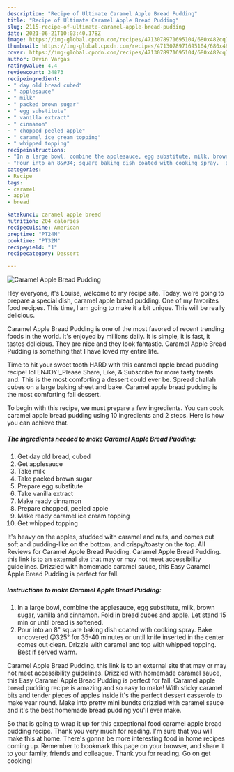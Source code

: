 ```yaml
---
description: "Recipe of Ultimate Caramel Apple Bread Pudding"
title: "Recipe of Ultimate Caramel Apple Bread Pudding"
slug: 2115-recipe-of-ultimate-caramel-apple-bread-pudding
date: 2021-06-21T10:03:40.178Z
image: https://img-global.cpcdn.com/recipes/4713078971695104/680x482cq70/caramel-apple-bread-pudding-recipe-main-photo.jpg
thumbnail: https://img-global.cpcdn.com/recipes/4713078971695104/680x482cq70/caramel-apple-bread-pudding-recipe-main-photo.jpg
cover: https://img-global.cpcdn.com/recipes/4713078971695104/680x482cq70/caramel-apple-bread-pudding-recipe-main-photo.jpg
author: Devin Vargas
ratingvalue: 4.4
reviewcount: 34873
recipeingredient:
- " day old bread cubed"
- " applesauce"
- " milk"
- " packed brown sugar"
- " egg substitute"
- " vanilla extract"
- " cinnamon"
- " chopped peeled apple"
- " caramel ice cream topping"
- " whipped topping"
recipeinstructions:
- "In a large bowl, combine the applesauce, egg substitute, milk, brown sugar, vanilla and cinnamon.  Fold in bread cubes and apple.  Let stand 15 min or until bread is softened."
- "Pour into an 8&#34; square baking dish coated with cooking spray.  Bake uncovered @325° for 35-40 minutes or until knife inserted in the center comes out clean.  Drizzle with caramel and top with whipped topping.  Best if served warm."
categories:
- Recipe
tags:
- caramel
- apple
- bread

katakunci: caramel apple bread 
nutrition: 204 calories
recipecuisine: American
preptime: "PT24M"
cooktime: "PT32M"
recipeyield: "1"
recipecategory: Dessert

---
```



![Caramel Apple Bread Pudding](https://img-global.cpcdn.com/recipes/4713078971695104/680x482cq70/caramel-apple-bread-pudding-recipe-main-photo.jpg)

Hey everyone, it's Louise, welcome to my recipe site. Today, we're going to prepare a special dish, caramel apple bread pudding. One of my favorites food recipes. This time, I am going to make it a bit unique. This will be really delicious.

Caramel Apple Bread Pudding is one of the most favored of recent trending foods in the world. It's enjoyed by millions daily. It is simple, it is fast, it tastes delicious. They are nice and they look fantastic. Caramel Apple Bread Pudding is something that I have loved my entire life.

Time to hit your sweet tooth HARD with this caramel apple bread pudding recipe! lol ENJOY!_Please Share, Like, &amp; Subscribe for more tasty treats and. This is the most comforting a dessert could ever be. Spread challah cubes on a large baking sheet and bake. Caramel apple bread pudding is the most comforting fall dessert.


To begin with this recipe, we must prepare a few ingredients. You can cook caramel apple bread pudding using 10 ingredients and 2 steps. Here is how you can achieve that.

<!--inarticleads1-->

##### The ingredients needed to make Caramel Apple Bread Pudding:

1. Get  day old bread, cubed
1. Get  applesauce
1. Take  milk
1. Take  packed brown sugar
1. Prepare  egg substitute
1. Take  vanilla extract
1. Make ready  cinnamon
1. Prepare  chopped, peeled apple
1. Make ready  caramel ice cream topping
1. Get  whipped topping


It&#39;s heavy on the apples, studded with caramel and nuts, and comes out soft and pudding-like on the bottom, and crispy/toasty on the top. All Reviews for Caramel Apple Bread Pudding. Caramel Apple Bread Pudding. this link is to an external site that may or may not meet accessibility guidelines. Drizzled with homemade caramel sauce, this Easy Caramel Apple Bread Pudding is perfect for fall. 

<!--inarticleads2-->

##### Instructions to make Caramel Apple Bread Pudding:

1. In a large bowl, combine the applesauce, egg substitute, milk, brown sugar, vanilla and cinnamon.  Fold in bread cubes and apple.  Let stand 15 min or until bread is softened.
1. Pour into an 8&#34; square baking dish coated with cooking spray.  Bake uncovered @325° for 35-40 minutes or until knife inserted in the center comes out clean.  Drizzle with caramel and top with whipped topping.  Best if served warm.


Caramel Apple Bread Pudding. this link is to an external site that may or may not meet accessibility guidelines. Drizzled with homemade caramel sauce, this Easy Caramel Apple Bread Pudding is perfect for fall. Caramel apple bread pudding recipe is amazing and so easy to make! With sticky caramel bits and tender pieces of apples inside it&#39;s the perfect dessert casserole to make year round. Make into pretty mini bundts drizzled with caramel sauce and it&#39;s the best homemade bread pudding you&#39;ll ever make. 

So that is going to wrap it up for this exceptional food caramel apple bread pudding recipe. Thank you very much for reading. I'm sure that you will make this at home. There's gonna be more interesting food in home recipes coming up. Remember to bookmark this page on your browser, and share it to your family, friends and colleague. Thank you for reading. Go on get cooking!
